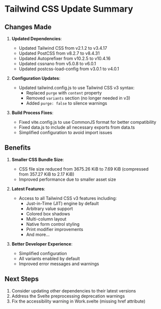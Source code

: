 # Tailwind CSS Update Summary

## Changes Made

1. **Updated Dependencies**:
   - Updated Tailwind CSS from v2.1.2 to v3.4.17
   - Updated PostCSS from v8.2.7 to v8.4.31
   - Updated Autoprefixer from v10.2.5 to v10.4.16
   - Updated cssnano from v5.0.8 to v6.0.1
   - Updated postcss-load-config from v3.0.1 to v4.0.1

2. **Configuration Updates**:
   - Updated tailwind.config.js to use Tailwind CSS v3 syntax:
     - Replaced `purge` with `content` property
     - Removed `variants` section (no longer needed in v3)
     - Added `purge: false` to silence warnings

3. **Build Process Fixes**:
   - Fixed vite.config.js to use CommonJS format for better compatibility
   - Fixed data.js to include all necessary exports from data.ts
   - Simplified configuration to avoid import issues

## Benefits

1. **Smaller CSS Bundle Size**:
   - CSS file size reduced from 3675.26 KiB to 7.69 KiB (compressed from 357.27 KiB to 2.17 KiB)
   - Improved performance due to smaller asset size

2. **Latest Features**:
   - Access to all Tailwind CSS v3 features including:
     - Just-in-Time (JIT) engine by default
     - Arbitrary value support
     - Colored box shadows
     - Multi-column layout
     - Native form control styling
     - Print modifier improvements
     - And more...

3. **Better Developer Experience**:
   - Simplified configuration
   - All variants enabled by default
   - Improved error messages and warnings

## Next Steps

1. Consider updating other dependencies to their latest versions
2. Address the Svelte preprocessing deprecation warnings
3. Fix the accessibility warning in Work.svelte (missing href attribute)
